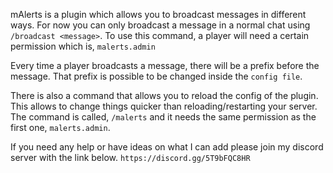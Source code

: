 mAlerts is a plugin which allows you to broadcast messages in different ways. For now you can only broadcast a message in a normal chat using `/broadcast <message>`. To use this command, a player will need a certain permission which is, `malerts.admin`

Every time a player broadcasts a message, there will be a prefix before the message. That prefix is possible to be changed inside the `config file`.

There is also a command that allows you to reload the config of the plugin. This allows to change things quicker than reloading/restarting your server. The command is called, `/malerts` and it needs the same permission as the first one, `malerts.admin`.

If you need any help or have ideas on what I can add please join my discord server with the link below.
`https://discord.gg/5T9bFQC8HR`
